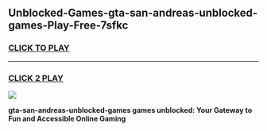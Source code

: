 
## Unblocked-Games-gta-san-andreas-unblocked-games-Play-Free-7sfkc
<h3>
<a href="https://premium76.site?title=gta-san-andreas-unblocked-games&ref=18A1">CLICK TO PLAY</a></h3>
<hr>

<h3>
<a href="https://premium76.site?title=gta-san-andreas-unblocked-games&ref=18A1">CLICK 2 PLAY</a>
  
</h3>

<a href="https://premium76.site?title=gta-san-andreas-unblocked-games&ref=18A1"><img src="https://clearcache.store/games.png"></a>


**gta-san-andreas-unblocked-games games unblocked: Your Gateway to Fun and Accessible Online Gaming**
